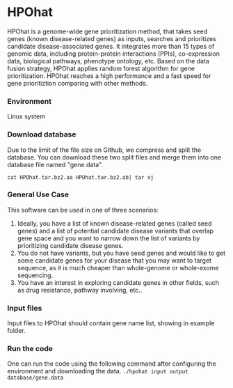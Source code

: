 # HPOhat
HPOhat is a genome-wide gene prioritization method, that takes seed genes (known disease-related genes) as inputs, searches and prioritizes candidate disease-associated genes. It integrates more than 15 types of genomic data, including protein-protein interactions (PPIs), co-expression data, biological pathways, phenotype ontology, etc. Based on the data fusion strategy, HPOhat applies random forest algorithm for gene prioritization. HPOhat reaches a high performance and a fast speed for gene prioritiztion comparing with other methods.

### Environment
Linux system

### Download database
Due to the limit of the file size on Github, we compress and split the database. You can download these two split files and merge them into one database file named "gene.data".

`cat HPOhat.tar.bz2.aa HPOhat.tar.bz2.ab| tar xj`

### General Use Case
This software can be used in one of three scenarios:

1. Ideally, you have a list of known disease-related genes (called seed genes) and a list of potential candidate disease variants that overlap gene space and you want to narrow down the list of variants by prioritizing candidate disease genes. 
2. You do not have variants, but you have seed genes and would like to get some candidate genes for your disease that you may want to target sequence, as it is much cheaper than whole-genome or whole-exome sequencing.
3. You have an interest in exploring candidate genes in other fields, such as drug resistance, pathway involving, etc..

### Input files
Input files to HPOhat should contain gene name list, showing in example folder.

### Run the code
One can run the code using the following command after configuring the environment and downloading the data.
`./hpohat input output database/gene.data`

